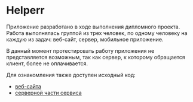 # Helperr

Приложение разработано в ходе выполнения дипломного проекта.
Работа выполнялась группой из трех человек, по одному человеку на каждую из задач: веб-сайт, сервер, мобильное приложение.

В данный момент протестировать работу приложения не представляется возможным, так как сервер, к которому обращается клиент, более не оплачивается.

Для ознакомления также доступен исходный код:
 - [веб-сайта](https://github.com/DeducMe/Diploma)
 - [серверной части сервиса](https://github.com/IvanShvedov/drf-diplom)

